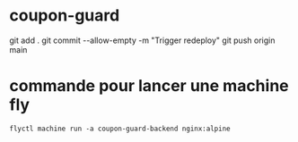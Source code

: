 # coupon-guard
git add .
git commit --allow-empty -m "Trigger redeploy"
git push origin main


 # commande pour lancer une machine fly

    flyctl machine run -a coupon-guard-backend nginx:alpine